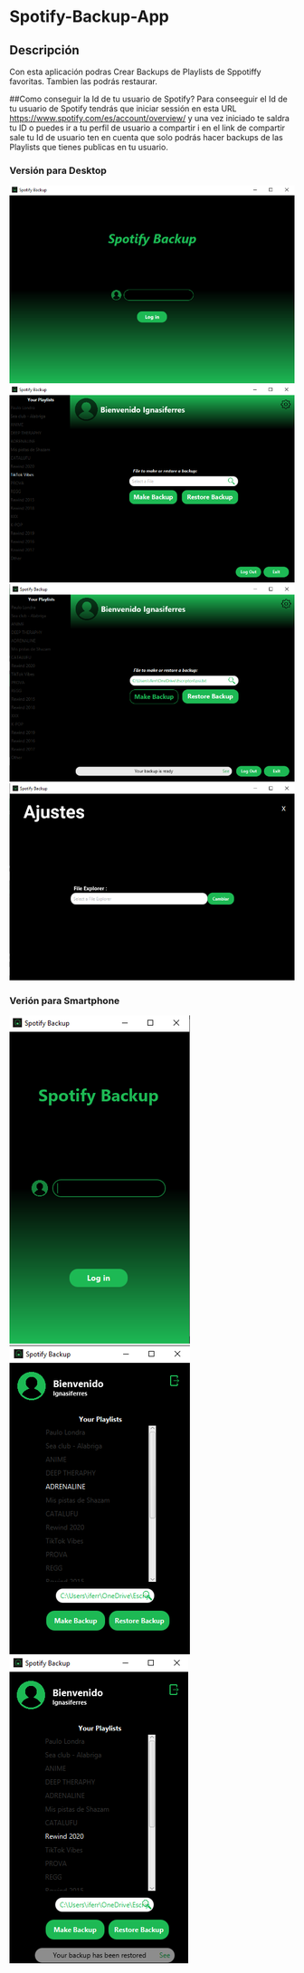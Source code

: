 # Spotify-Backup-App 
## Descripción
Con esta aplicación podras Crear Backups de Playlists de Sppotiffy favoritas. Tambien las podrás restaurar.

##Como conseguir la Id de tu usuario de Spotify?
Para conseeguir el Id de tu usuario de Spotify tendrás que iniciar sessión en esta URL https://www.spotify.com/es/account/overview/ y una vez
iniciado te saldra tu ID o puedes ir a tu perfil de usuario a compartir i en el link de compartir sale tu Id de usuario
ten en cuenta que solo podrás hacer backups de las Playlists que tienes publicas en tu usuario.

### Versión para Desktop
![image](https://github.com/IGprojects/Spotify-Backup-App/blob/main/Assets/Captura1.png)
![image](https://github.com/IGprojects/Spotify-Backup-App/blob/main/Assets/Captura2.png)
![image](https://github.com/IGprojects/Spotify-Backup-App/blob/main/Assets/Captura3.png)
![image](https://github.com/IGprojects/Spotify-Backup-App/blob/main/Assets/Captura4.png)


### Verión para Smartphone
![image](https://github.com/IGprojects/Spotify-Backup-App/blob/main/Assets/Captura5.png)
![image](https://github.com/IGprojects/Spotify-Backup-App/blob/main/Assets/Captura6.png)
![image](https://github.com/IGprojects/Spotify-Backup-App/blob/main/Assets/Captura7.png)
